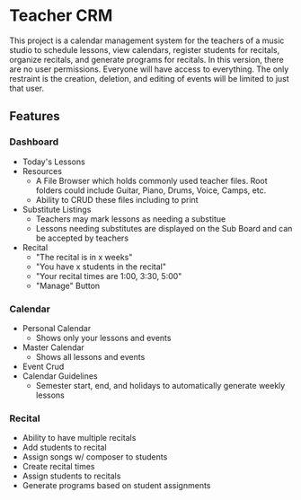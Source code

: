 # Teacher CRM

This project is a calendar management system for the teachers of a music studio to schedule lessons, view calendars, register students for recitals, organize recitals, and generate programs for recitals. In this version, there are no user permissions. Everyone will have access to everything. The only restraint is the creation, deletion, and editing of events will be limited to just that user.

## Features
### Dashboard
- Today's Lessons
- Resources
  - A File Browser which holds commonly used teacher files. Root folders could include Guitar, Piano, Drums, Voice, Camps, etc.
  - Ability to CRUD these files including to print
- Substitute Listings
  - Teachers may mark lessons as needing a substitue
  - Lessons needing substitutes are displayed on the Sub Board and can be accepted by teachers
- Recital
  - "The recital is in x weeks"
  - "You have x students in the recital"
  - "Your recital times are 1:00, 3:30, 5:00"
  - "Manage" Button

### Calendar
- Personal Calendar
  - Shows only your lessons and events
- Master Calendar
  - Shows all lessons and events
- Event Crud
- Calendar Guidelines
  - Semester start, end, and holidays to automatically generate weekly lessons

### Recital
- Ability to have multiple recitals
- Add students to recital
- Assign songs w/ composer to students
- Create recital times
- Assign students to recitals
- Generate programs based on student assignments
